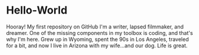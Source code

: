 # Hello-World
Hooray! My first repository on GitHub
I'm a writer, lapsed filmmaker, and dreamer. One of the missing components in my toolbox is coding, and that's why I'm here. Grew up in Wyoming, spent the 90s in Los Angeles, traveled for a bit, and now I live in Arizona with my wife...and our dog. Life is great.
